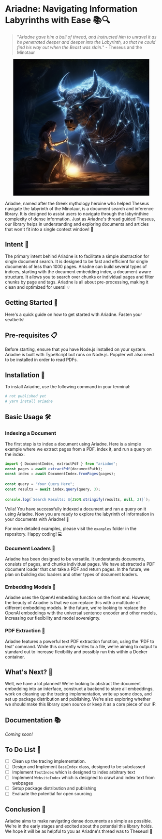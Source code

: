 # Ariadne: Navigating Information Labyrinths with Ease 📚🔍

> "*Ariadne gave him a ball of thread, and instructed him to unravel it as he penetrated deeper and deeper into the Labyrinth, so that he could find his way out when the Beast was slain.*" - Theseus and the Minotaur

<p align="center">
    <img src="ariadne.png" width="450" >
</p>

Ariadne, named after the Greek mythology heroine who helped Theseus navigate the labyrinth of the Minotaur, is a document search and inference library. It is designed to assist users to navigate through the labyrinthine complexity of dense information. Just as Ariadne's thread guided Theseus, our library helps in understanding and exploring documents and articles that won't fit into a single context window! 🐂

## Intent 🎯
The primary intent behind Ariadne is to facilitate a simple abstraction for single document search. It is designed to be fast and efficient for single documents of less than 1000 pages. Ariadne can build several types of indices, starting with the document embedding index, a document-aware structure. It allows you to search over chunks or individual pages and filter chunks by page and tags. Ariadne is all about pre-processing, making it clean and optimized for users! 💡

## Getting Started 🚀

Here's a quick guide on how to get started with Ariadne. Fasten your seatbelts!

## Pre-requisites 📋

Before starting, ensure that you have Node.js installed on your system. Ariadne is built with TypeScript but runs on Node.js.
Poppler will also need to be installed in order to read PDFs.

## Installation 💽

To install Ariadne, use the following command in your terminal:

```bash
# not published yet
# yarn install ariadne
```

## Basic Usage 🛠️

### Indexing a Document

The first step is to index a document using Ariadne. Here is a simple example where we extract pages from a PDF, index it, and run a query on the index:

```javascript
import { DocumentIndex, extractPdf } from "ariadne";
const pages = await extractPdf(documentPath);
const index = await DocumentIndex.fromPages(pages);

const query = "Your Query Here";
const results = await index.query(query, 3);

console.log(`Search Results: ${JSON.stringify(results, null, 2)}`);
```

Voila! You have successfully indexed a document and ran a query on it using Ariadne. Now you are ready to explore the labyrinth of information in your documents with Ariadne! 🎉

For more detailed examples, please visit the `examples` folder in the repository. Happy coding! 💻


### Document Loaders 📂

Ariadne has been designed to be versatile. It understands documents, consists of pages, and chunks individual pages. We have abstracted a PDF document loader that can take a PDF and return pages. In the future, we plan on building doc loaders and other types of document loaders.

### Embedding Models 🤖

Ariadne uses the OpenAI embedding function on the front end. However, the beauty of Ariadne is that we can replace this with a multitude of different embedding models. In the future, we're looking to replace the OpenAI embeddings with the universal sentence encoder and other models, increasing our flexibility and model sovereignty.

### PDF Extraction 📑

Ariadne features a powerful text PDF extraction function, using the 'PDF to text' command. While this currently writes to a file, we're aiming to output to standard out to increase flexibility and possibly run this within a Docker container.

## What's Next? 🔮
Well, we have a lot planned! We're looking to abstract the document embedding into an interface, construct a backend to store all embeddings, work on cleaning up the tracing implementation, write up some docs, and set up package distribution and publishing. We're also exploring whether we should make this library open source or keep it as a core piece of our IP.

## Documentation 📚
*Coming soon!*

## To Do List 📝
- [ ] Clean up the tracing implementation.
- [ ] Design and Implement `BaseIndex` class, designed to be subclassed 
- [ ] Implement `TextIndex` which is designed to index arbitrary text
- [ ] Implement `WebsiteIndex` which is designed to crawl and index text from webpages
- [ ] Setup package distribution and publishing
- [ ] Evaluate the potential for open sourcing

## Conclusion 🎁
Ariadne aims to make navigating dense documents as simple as possible. We're in the early stages and excited about the potential this library holds. We hope it will be as helpful to you as Ariadne's thread was to Theseus! 💫
